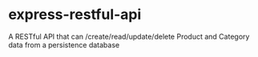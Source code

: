 # express-restful-api
A RESTful API that can /create/read/update/delete Product and Category data from a persistence database
